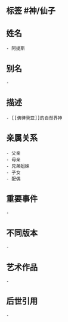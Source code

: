 ## 标签  #神/仙子
## 姓名
	- 阿提斯
## 别名
	-
## 描述
	- [[佛律癸亚]]的自然界神
## 亲属关系
	- 父亲
	- 母亲
	- 兄弟姐妹
	- 子女
	- 配偶
## 重要事件
	-
## 不同版本
	-
## 艺术作品
	-
## 后世引用
	-
